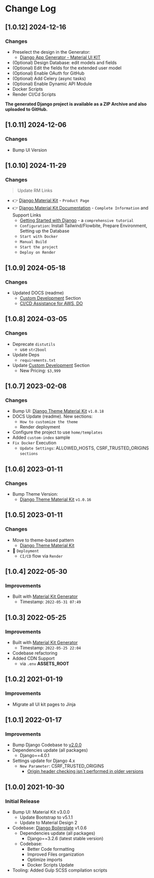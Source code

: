 # Change Log

## [1.0.12] 2024-12-16
### Changes

- Preselect the design in the Generator:
  - [Django App Generator - Material UI KIT](https://app-generator.dev/tools/django-generator/material-kit/)
- (Optional) Design Database: edit models and fields
- (Optional) Edit the fields for the extended user model
- (Optional) Enable OAuth for GitHub
- (Optional) Add Celery (async tasks)
- (Optional) Enable Dynamic API Module
- Docker Scripts
- Render CI/Cd Scripts

**The generated Django project is available as a ZIP Archive and also uploaded to GitHub.**

## [1.0.11] 2024-12-06
### Changes

- Bump UI Version

## [1.0.10] 2024-11-29
### Changes

> Update RM Links

- 👉 [Django Material Kit](https://app-generator.dev/product/material-kit/django/) - `Product Page`
- 👉 [Django Material Kit Documentation](https://app-generator.dev/docs/products/django/material-kit/index.html) - `Complete Information` and Support Links
  - [Getting Started with Django](https://app-generator.dev/docs/technologies/django/index.html) - a `comprehensive tutorial`
  - `Configuration`: Install Tailwind/Flowbite, Prepare Environment, Setting up the Database 
  - `Start with Docker`
  - `Manual Build`
  - `Start the project`
  - `Deploy on Render`

## [1.0.9] 2024-05-18
### Changes

- Updated DOCS (readme)
  - [Custom Development](https://appseed.us/custom-development/) Section
  - [CI/CD Assistance for AWS, DO](https://appseed.us/terms/#section-ci-cd)

## [1.0.8] 2024-03-05
### Changes

- Deprecate `distutils`
  - use `str2bool`
- Update Deps 
  - `requirements.txt` 
- Update [Custom Development](https://appseed.us/custom-development/) Section
  - New Pricing: `$3,999`

## [1.0.7] 2023-02-08
### Changes

- Bump UI: [Django Theme Material Kit](https://github.com/app-generator/django-theme-material-kit) `v1.0.18`
- DOCS Update (readme). New sections:
  - `How to customize the theme`
  - Render deployment
- Configure the project to use `home/templates`
- Added `custom-index` sample
- `Fix Docker` Execution
  - `Update Settings`: ALLOWED_HOSTS, CSRF_TRUSTED_ORIGINS `sections`

## [1.0.6] 2023-01-11
### Changes

- Bump Theme Version:
  - [Django Theme Material Kit](https://github.com/app-generator/django-theme-material-kit) `v1.0.16`

## [1.0.5] 2023-01-11
### Changes

- Move to theme-based pattern
  - [Django Theme Material Kit](https://github.com/app-generator/django-theme-material-kit)
- 🚀 `Deployment` 
  - `CI/CD` flow via `Render`

## [1.0.4] 2022-05-30
### Improvements

- Built with [Material Kit Generator](https://appseed.us/generator/material-kit/)  
  - Timestamp: `2022-05-31 07:49`

## [1.0.3] 2022-05-25
### Improvements

- Built with [Material Kit Generator](https://appseed.us/generator/material-kit/)  
  - Timestamp: `2022-05-25 22:04`
- Codebase refactoring
- Added CDN Support
  - via `.env` **ASSETS_ROOT** 

## [1.0.2] 2021-01-19
### Improvements

- Migrate all UI kit pages to Jinja

## [1.0.1] 2022-01-17
### Improvements

- Bump Django Codebase to [v2.0.0](https://github.com/app-generator/boilerplate-code-django/releases)
- Dependencies update (all packages) 
  - Django==4.0.1
- Settings update for Django 4.x
  - `New Parameter`: CSRF_TRUSTED_ORIGINS
    - [Origin header checking isn`t performed in older versions](https://docs.djangoproject.com/en/4.0/ref/settings/#csrf-trusted-origins)  

## [1.0.0] 2021-10-30 
### Initial Release

- Bump UI: Material Kit v3.0.0
  - Update Bootstrap to v5.1.1
  - Update to Material Design 2
- Codebase: [Django Boilerplate](https://github.com/app-generator/boilerplate-code-django) v1.0.6
  - Dependencies update (all packages) 
    - Django==3.2.6 (latest stable version)
  - Codebase:
    - Better Code formatting
    - Improved Files organization
    - Optimize imports
    - Docker Scripts Update
- Tooling: Added Gulp SCSS compilation scripts
